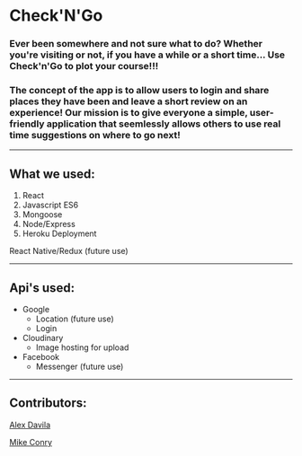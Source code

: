 # Check'N'Go

### Ever been somewhere and not sure what to do? Whether you're visiting or not, if you have a while or a short time... **Use Check'n'Go to plot your course!!!** 

### The concept of the app is to allow users to login and share places they have been and leave a short review on an experience! Our mission is to give everyone a simple, user-friendly application that seemlessly allows others to use real time suggestions on where to go next! 

--------------------------------------------------------

## What we used:

1. React
2. Javascript ES6
3. Mongoose
4. Node/Express
5. Heroku Deployment

React Native/Redux (future use)

--------------------------------------------------------

## Api's used: 

- Google 
    - Location (future use)
    - Login
- Cloudinary
    - Image hosting for upload
- Facebook
    - Messenger (future use)

--------------------------------------------------------

## Contributors: 

[Alex Davila](https://github.com/alexdavila39)

[Mike Conry](https://github.com/mtconry)


